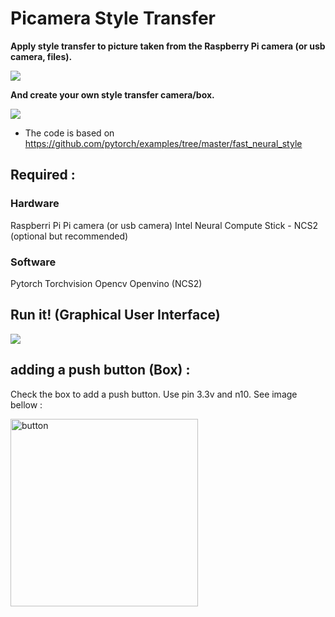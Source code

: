 # Picamera Style Transfer

**Apply style transfer to picture taken from the Raspberry Pi camera (or usb camera, files).**

![](https://github.com/cmembrez/Raspberry-Robotics101/blob/master/images/utils/style_transfer.jpg)

**And create your own style transfer camera/box.**

![](https://github.com/cmembrez/Raspberry-Robotics101/blob/master/images/utils/examples-box.png)

* The code is based on https://github.com/pytorch/examples/tree/master/fast_neural_style


## Required : 

### Hardware  

Raspberri Pi
Pi camera (or usb camera)
Intel Neural Compute Stick - NCS2 (optional but recommended)

### Software  

Pytorch
Torchvision
Opencv
Openvino (NCS2)

## Run it! (Graphical User Interface)

![](https://github.com/cmembrez/Raspberry-Robotics101/blob/master/images/utils/GUI.png)

## adding a push button (Box) : 

Check the box to add a push button. Use pin 3.3v and n10. See image bellow :

<img src="https://raspberrypihq.com/wp-content/uploads/2018/02/02_Push-button_bb-min.jpg" alt="button" width="300"/>


